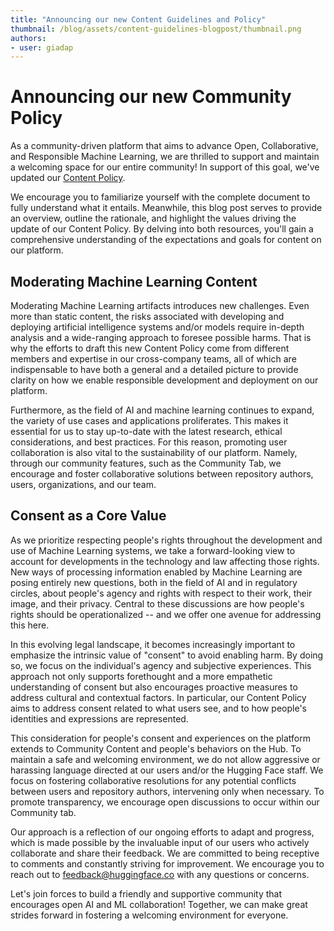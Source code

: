 ```yaml
---
title: "Announcing our new Content Guidelines and Policy"
thumbnail: /blog/assets/content-guidelines-blogpost/thumbnail.png
authors:
- user: giadap
---
```


# Announcing our new Community Policy


As a community-driven platform that aims to advance Open, Collaborative, and Responsible Machine Learning, we are thrilled to support and maintain a welcoming space for our entire community! In support of this goal, we've updated our [Content Policy](https://huggingface.co/content-guidelines).

We encourage you to familiarize yourself with the complete document to fully understand what it entails. Meanwhile, this blog post serves to provide an overview, outline the rationale, and highlight the values driving the update of our Content Policy. By delving into both resources, you'll gain a comprehensive understanding of the expectations and goals for content on our platform.

## Moderating Machine Learning Content

Moderating Machine Learning artifacts introduces new challenges. Even more than static content, the risks associated with developing and deploying artificial intelligence systems and/or models require in-depth analysis and a wide-ranging approach to foresee possible harms. That is why the efforts to draft this new Content Policy come from different members and expertise in our cross-company teams, all of which are indispensable to have both a general and a detailed picture to provide clarity on how we enable responsible development and deployment on our platform.

Furthermore, as the field of AI and machine learning continues to expand, the variety of use cases and applications proliferates. This makes it essential for us to stay up-to-date with the latest research, ethical considerations, and best practices. For this reason, promoting user collaboration is also vital to the sustainability of our platform. Namely, through our community features, such as the Community Tab, we encourage and foster collaborative solutions between repository authors, users, organizations, and our team.

## Consent as a Core Value

As we prioritize respecting people's rights throughout the development and use of Machine Learning systems, we take a forward-looking view to account for developments in the technology and law affecting those rights. New ways of processing information enabled by Machine Learning are posing entirely new questions, both in the field of AI and in regulatory circles, about people's agency and rights with respect to their work, their image, and their privacy. Central to these discussions are how people's rights should be operationalized -- and we offer one avenue for addressing this here.

In this evolving legal landscape, it becomes increasingly important to emphasize the intrinsic value of "consent" to avoid enabling harm. By doing so, we focus on the individual's agency and subjective experiences. This approach not only supports forethought and a more empathetic understanding of consent but also encourages proactive measures to address cultural and contextual factors. In particular, our Content Policy aims to address consent related to what users see, and to how people's identities and expressions are represented.

This consideration for people's consent and experiences on the platform extends to Community Content and people's behaviors on the Hub. To maintain a safe and welcoming environment, we do not allow aggressive or harassing language directed at our users and/or the Hugging Face staff. We focus on fostering collaborative resolutions for any potential conflicts between users and repository authors, intervening only when necessary. To promote transparency, we encourage open discussions to occur within our Community tab.

Our approach is a reflection of our ongoing efforts to adapt and progress, which is made possible by the invaluable input of our users who actively collaborate and share their feedback. We are committed to being receptive to comments and constantly striving for improvement. We encourage you to reach out to [feedback@huggingface.co](mailto:feedback@huggingface.co) with any questions or concerns.

Let's join forces to build a friendly and supportive community that encourages open AI and ML collaboration! Together, we can make great strides forward in fostering a welcoming environment for everyone.
